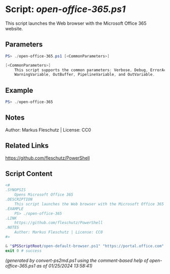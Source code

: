 Script: *open-office-365.ps1*
========================

This script launches the Web browser with the Microsoft Office 365 website.

Parameters
----------
```powershell
PS> ./open-office-365.ps1 [<CommonParameters>]

[<CommonParameters>]
    This script supports the common parameters: Verbose, Debug, ErrorAction, ErrorVariable, WarningAction, 
    WarningVariable, OutBuffer, PipelineVariable, and OutVariable.
```

Example
-------
```powershell
PS> ./open-office-365

```

Notes
-----
Author: Markus Fleschutz | License: CC0

Related Links
-------------
https://github.com/fleschutz/PowerShell

Script Content
--------------
```powershell
<#
.SYNOPSIS
	Opens Microsoft Office 365
.DESCRIPTION
	This script launches the Web browser with the Microsoft Office 365 website.
.EXAMPLE
	PS> ./open-office-365
.LINK
	https://github.com/fleschutz/PowerShell
.NOTES
	Author: Markus Fleschutz | License: CC0
#>

& "$PSScriptRoot/open-default-browser.ps1" "https://portal.office.com"
exit 0 # success
```

*(generated by convert-ps2md.ps1 using the comment-based help of open-office-365.ps1 as of 01/25/2024 13:58:41)*
